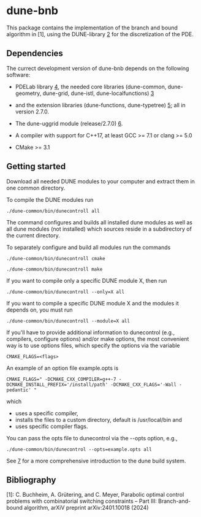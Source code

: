# dune-bnb

This package contains the implementation of the branch and bound algorithm in [1], 
using the DUNE-library [2] for the discretization of the PDE.

Dependencies
------------

The currect development version of dune-bnb depends on the following software: 

* PDELab library [4], the needed core libraries (dune-common, dune-geometry, dune-grid, dune-istl, dune-localfunctions) [3] 
* and the extension libraries (dune-functions, dune-typetree) [5]; all in version 2.7.0. 
 
* The dune-uggrid module (release/2.7.0) [6]. 

* A compiler with support for C++17, at least GCC >= 7.1 or clang >= 5.0 

* CMake >= 3.1


Getting started
---------------

Download all needed DUNE modules to your computer and extract them in one common directory. 

To compile the DUNE modules run 

    ./dune-common/bin/dunecontroll all 
    
The command configures and builds all installed dune modules as well as all dune modules (not installed) 
which sources reside in a subdirectory of the current directory. 

To separately configure and build all modules run the commands

    ./dune-common/bin/dunecontroll cmake 
    
    ./dune-common/bin/dunecontroll make 

If you want to compile only a specific DUNE module X, then run

    ./dune-common/bin/dunecontroll --only=X all 
    
If you want to compile a specific DUNE module X and the modules it depends on, you must run 

    ./dune-common/bin/dunecontroll --module=X all 

If you'll have to provide additional information to dunecontrol
(e.g., compilers, configure options) and/or make options, the most convenient way is to use options files, 
which specify the options via the variable

    CMAKE_FLAGS=<flags>
    
An example of an option file example.opts is

    CMAKE_FLAGS=" -DCMAKE_CXX_COMPILER=g++-7 -DCMAKE_INSTALL_PREFIX='/install/path' -DCMAKE_CXX_FLAGS='-Wall -pedantic' "
    
which
  * uses a specific compiler,
  * installs the files to a custom directory, default is /usr/local/bin and 
  * uses specific compiler flags.
    
You can pass the opts file to dunecontrol via the --opts option, e.g.,

    ./dune-common/bin/dunecontrol --opts=example.opts all

See [7] for a more comprehensive introduction to the dune build system.


Bibliography
-----

 [1]: C. Buchheim, A. Grütering, and C. Meyer, Parabolic optimal control problems with combinatorial switching constraints – Part III: Branch-and-bound algorithm,  arXiV preprint arXiv:2401.10018 (2024)
 
 [2]: http://www.dune-project.org
 
 [3]: https://www.dune-project.org/groups/core
 
 [4]: https://www.dune-project.org/modules/dune-pdelab
 
 [5]: https://www.dune-project.org/groups/extension
 
 [6]: https://www.dune-project.org/modules/dune-uggrid
 
 [7]: https://www.dune-project.org/doc/installation
